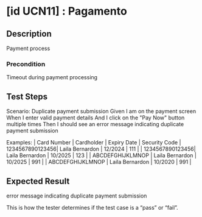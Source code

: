 # [id UCN11] : Pagamento

## Description

Payment process

### Precondition

Timeout during payment processing

## Test Steps

Scenario: Duplicate payment submission
          Given I am on the payment screen
          When I enter valid payment details
          And I click on the "Pay Now" button multiple times
          Then I should see an error message indicating duplicate payment submission



    
  Examples:
  | Card Number |	Cardholder | Expiry Date	 | Security Code 
  | 1234567890123456|  Laila Bernardon       	| 12/2024	| 111	| 
  | 1234567890123456|  Laila Bernardon       	| 10/2025	| 123	| 
  | ABCDEFGHIJKLMNOP	|  Laila Bernardon      | 10/2025    	  | 991	| 
  | ABCDEFGHIJKLMNOP	|  Laila Bernardon  | 10/2020 | 991	| 
    

## Expected Result

error message indicating duplicate payment submission

This is how the tester determines if the test case is a “pass” or “fail”.


